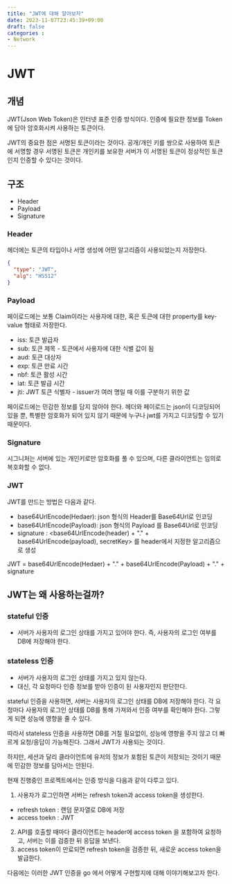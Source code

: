 ```yaml
---
title: "JWT에 대해 알아보자"
date: 2023-11-07T23:45:39+09:00
draft: false
categories :
- Network
---
```


# JWT
## 개념
JWT(Json Web Token)은 인터넷 표준 인증 방식이다. 인증에 필요한 정보를 Token에 담아 암호화시켜 사용하는 토큰이다.

JWT의 중요한 점은 서명된 토큰이라는 것이다. 공개/개인 키를 쌍으로 사용하여 토큰에 서명할 경우 서명된 토큰은 개인키를 보유한 서버가 이 서명된 토큰이 정상적인 토큰인지 인증할 수 있다는 것이다.

## 구조
- Header
- Payload
- Signature

### Header
헤더에는 토큰의 타입이나 서명 생성에 어떤 알고리즘이 사용되었는지 저장한다.

```json
{
  "type": "JWT",
  "alg": "HS512"
}
```

### Payload
페이로드에는 보통 Claim이라는 사용자에 대한, 혹은 토큰에 대한 property를 key-value 형태로 저장한다.

- iss: 토큰 발급자
- sub: 토큰 제목 - 토큰에서 사용자에 대한 식별 값이 됨
- aud: 토큰 대상자
- exp: 토큰 만료 시간
- nbf: 토큰 활성 시간
- iat: 토큰 발급 시간
- jti: JWT 토큰 식별자 - issuer가 여러 명일 때 이를 구분하기 위한 값

페이로드에는 민감한 정보를 담지 않아야 한다. 헤더와 페이로드는 json이 디코딩되어 있을 뿐, 특별한 암호화가 되어 있지 않기 때문에 누구나 jwt를 가지고 디코딩할 수 있기 때문이다.

### Signature
시그니처는 서버에 있는 개인키로만 암호화를 풀 수 있으며, 다른 클라이언트는 임의로 복호화할 수 없다.

### JWT
JWT를 만드는 방법은 다음과 같다.

- base64UrlEncode(Hedaer): json 형식의 Header를 Base64Url로 인코딩
- base64UrlEncode(Payload): json 형식의 Payload 를 Base64Url로 인코딩
- signature : <base64UrlEncode(header) + "." + base64UrlEncode(payload), secretKey> 를 header에서 지정한 알고리즘으로 생성

JWT = base64UrlEncode(Hedaer) + "." + base64UrlEncode(Payload) + "." + signature

## JWT는 왜 사용하는걸까?
### stateful 인증
- 서버가 사용자의 로그인 상태를 가지고 있어야 한다. 즉, 사용자의 로그인 여부를 DB에 저장해야 한다.

### stateless 인증
- 서버가 사용자의 로그인 상태를 가지고 있지 않는다.
- 대신, 각 요청마다 인증 정보를 받아 인증이 된 사용자인지 판단한다.

stateful 인증을 사용하면, 서버는 사용자의 로그인 상태를 DB에 저장해야 한다. 각 요청마다 사용자의 로그인 상태를 DB를 통해 가져와서 인증 여부를 확인해야 한다. 그렇게 되면 성능에 영향을 줄 수 있다.

따라서 stateless 인증을 사용하면 DB를 거칠 필요없이, 성능에 영향을 주지 않고 더 빠르게 요청/응답이 가능해진다. 그래서 JWT가 사용되는 것이다.

하지만, 세션과 달리 클라이언트에 유저의 정보가 포함된 토큰이 저장되는 것이기 때문에 민감한 정보를 담아서는 안된다.  

현재 진행중인 프로젝트에서는 인증 방식을 다음과 같이 다루고 있다.
1. 사용자가 로그인하면 서버는 refresh token과 access token을 생성한다.
- refresh token : 랜덤 문자열로 DB에 저장
- access toekn : JWT

2. API를 호출할 때마다 클라이언트는 header에 access token 을 포함하여 요청하고, 서버는 이를 검증한 뒤 응답을 보낸다.
3. access token이 만료되면 refresh token을 검증한 뒤, 새로운 access token을 발급한다.


다음에는 이러한 JWT 인증을 go 에서 어떻게 구현할지에 대해 이야기해보고자 한다.